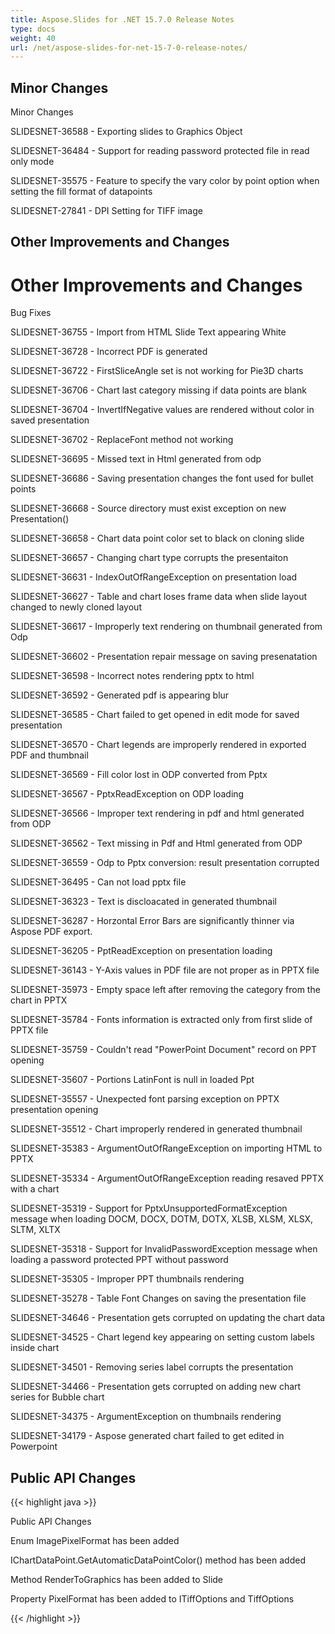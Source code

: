 ```yaml
---
title: Aspose.Slides for .NET 15.7.0 Release Notes
type: docs
weight: 40
url: /net/aspose-slides-for-net-15-7-0-release-notes/
---
```


## **Minor Changes**
Minor Changes

SLIDESNET-36588 - Exporting slides to Graphics Object

SLIDESNET-36484 - Support for reading password protected file in read only mode

SLIDESNET-35575 - Feature to specify the vary color by point option when setting the fill format of datapoints

SLIDESNET-27841 - DPI Setting for TIFF image
## **Other Improvements and Changes**
# **Other Improvements and Changes**
Bug Fixes

SLIDESNET-36755 - Import from HTML Slide Text appearing White

SLIDESNET-36728 - Incorrect PDF is generated

SLIDESNET-36722 - FirstSliceAngle set is not working for Pie3D charts

SLIDESNET-36706 - Chart last category missing if data points are blank

SLIDESNET-36704 - InvertIfNegative values are rendered without color in saved presentation

SLIDESNET-36702 - ReplaceFont method not working

SLIDESNET-36695 - Missed text in Html generated from odp

SLIDESNET-36686 - Saving presentation changes the font used for bullet points

SLIDESNET-36668 - Source directory must exist exception on new Presentation()

SLIDESNET-36658 - Chart data point color set to black on cloning slide

SLIDESNET-36657 - Changing chart type corrupts the presentaiton

SLIDESNET-36631 - IndexOutOfRangeException on presentation load

SLIDESNET-36627 - Table and chart loses frame data when slide layout changed to newly cloned layout

SLIDESNET-36617 - Improperly text rendering on thumbnail generated from Odp

SLIDESNET-36602 - Presentation repair message on saving presenatation

SLIDESNET-36598 - Incorrect notes rendering pptx to html

SLIDESNET-36592 - Generated pdf is appearing blur

SLIDESNET-36585 - Chart failed to get opened in edit mode for saved presentation

SLIDESNET-36570 - Chart legends are improperly rendered in exported PDF and thumbnail

SLIDESNET-36569 - Fill color lost in ODP converted from Pptx

SLIDESNET-36567 - PptxReadException on ODP loading

SLIDESNET-36566 - Improper text rendering in pdf and html generated from ODP

SLIDESNET-36562 - Text missing in Pdf and Html generated from ODP

SLIDESNET-36559 - Odp to Pptx conversion: result presentation corrupted

SLIDESNET-36495 - Can not load pptx file

SLIDESNET-36323 - Text is discloacated in generated thumbnail

SLIDESNET-36287 - Horzontal Error Bars are significantly thinner via Aspose PDF export.

SLIDESNET-36205 - PptReadException on presentation loading

SLIDESNET-36143 - Y-Axis values in PDF file are not proper as in PPTX file

SLIDESNET-35973 - Empty space left after removing the category from the chart in PPTX

SLIDESNET-35784 - Fonts information is extracted only from first slide of PPTX file

SLIDESNET-35759 - Couldn't read "PowerPoint Document" record on PPT opening

SLIDESNET-35607 - Portions LatinFont is null in loaded Ppt

SLIDESNET-35557 - Unexpected font parsing exception on PPTX presentation opening

SLIDESNET-35512 - Chart improperly rendered in generated thumbnail

SLIDESNET-35383 - ArgumentOutOfRangeException on importing HTML to PPTX

SLIDESNET-35334 - ArgumentOutOfRangeException reading resaved PPTX with a chart

SLIDESNET-35319 - Support for PptxUnsupportedFormatException message when loading DOCM, DOCX, DOTM, DOTX, XLSB, XLSM, XLSX, SLTM, XLTX

SLIDESNET-35318 - Support for InvalidPasswordException message when loading a password protected PPT without password

SLIDESNET-35305 - Improper PPT thumbnails rendering

SLIDESNET-35278 - Table Font Changes on saving the presentation file

SLIDESNET-34646 - Presentation gets corrupted on updating the chart data

SLIDESNET-34525 - Chart legend key appearing on setting custom labels inside chart

SLIDESNET-34501 - Removing series label corrupts the presentation

SLIDESNET-34466 - Presentation gets corrupted on adding new chart series for Bubble chart

SLIDESNET-34375 - ArgumentException on thumbnails rendering

SLIDESNET-34179 - Aspose generated chart failed to get edited in Powerpoint
## **Public API Changes**
{{< highlight java >}}



Public API Changes

Enum ImagePixelFormat has been added

IChartDataPoint.GetAutomaticDataPointColor() method has been added

Method RenderToGraphics has been added to Slide

Property PixelFormat has been added to ITiffOptions and TiffOptions

{{< /highlight >}}
